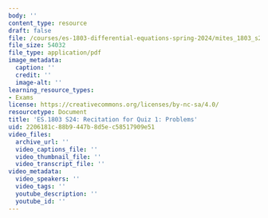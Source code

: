 ```yaml
---
body: ''
content_type: resource
draft: false
file: /courses/es-1803-differential-equations-spring-2024/mites_1803_s24_quiz1-recit.pdf
file_size: 54032
file_type: application/pdf
image_metadata:
  caption: ''
  credit: ''
  image-alt: ''
learning_resource_types:
- Exams
license: https://creativecommons.org/licenses/by-nc-sa/4.0/
resourcetype: Document
title: 'ES.1803 S24: Recitation for Quiz 1: Problems'
uid: 2206181c-88b9-447b-8d5e-c58517909e51
video_files:
  archive_url: ''
  video_captions_file: ''
  video_thumbnail_file: ''
  video_transcript_file: ''
video_metadata:
  video_speakers: ''
  video_tags: ''
  youtube_description: ''
  youtube_id: ''
---
```

